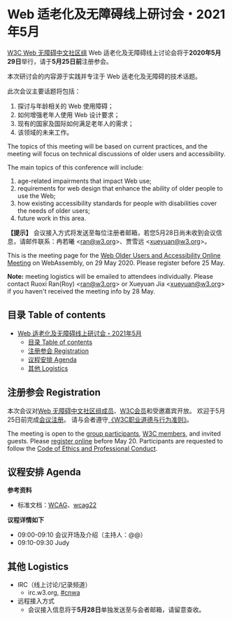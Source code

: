 # Web 适老化及无障碍线上研讨会・2021年5月

[W3C Web 无障碍中文社区组](https://www.w3.org/community/cnwa/) Web 适老化及无障碍线上讨论会将于**2020年5月29日**举行，请于**5月25日前**注册参会。

本次研讨会的内容源于实践并专注于 Web 适老化及无障碍的技术话题。

此次会议主要话题将包括：
1. 探讨与年龄相关的 Web 使用障碍；
2. 如何增强老年人使用 Web 设计要求；
3. 现有的国家及国际如何满足老年人的需求；
4. 该领域的未来工作。

The topics of this meeting will be based on current practices, and the meeting will focus on technical discussions of older users and accessibility.

The main topics of this conference will include:
1. age-related impairments that impact Web use;
2. requirements for web design that enhance the ability of older people to use the Web;
3. how existing accessibility standards for people with disabilities cover the needs of older users;
4. future work in this area.

**【提示】** 会议接入方式将发送至每位注册者邮箱，若您5月28日尚未收到会议信息，请邮件联系：冉若曦 <<ran@w3.org>>、贾雪远 <<xueyuan@w3.org>>。

This is the meeting page for the [Web Older Users and Accessibility Online Meeting](https://www.w3.org/community/cnwa/) on WebAssembly, on 29 May 2020. Please register before 25 May. 

**Note:** meeting logistics will be emailed to attendees individually. Please contact Ruoxi Ran(Roy)  <<ran@w3.org>> or Xueyuan Jia  <<xueyuan@w3.org>> if you haven't received the meeting info by 28 May.



## 目录 Table of contents

- [Web 适老化及无障碍线上研讨会・2021年5月](#web-适老化及无障碍线上研讨会2021年5月)
  - [目录 Table of contents](#目录-table-of-contents)
  - [注册参会 Registration](#注册参会-registration)
  - [议程安排 Agenda](#议程安排-agendatbd)
  - [其他 Logistics](#其他-logistics)

## 注册参会 Registration

本次会议对[Web 无障碍中文社区组成员](https://www.w3.org/community/cnwa/)、[W3C会员](https://www.w3.org/Consortium/Member/List)和受邀嘉宾开放。
欢迎于5月25日前完成[会议注册](@@)。
请与会者遵守[《W3C职业道德与行为准则》](https://www.w3.org/Consortium/cepc/)。

The meeting is open to the [group participants](https://www.w3.org/community/cnwa/), [W3C members](https://www.w3.org/Consortium/Member/List), and invited guests. 
Please [register online](@@) before May 20.
Participants are requested to follow the [Code of Ethics and Professional Conduct](https://www.w3.org/Consortium/cepc/).


## 议程安排 Agenda

**参考资料**

* 标准文档：[WCAG](https://www.w3.org/TR/wcag21/)、[wcag22](https://www.w3.org/TR/wcag22/)

**议程详情如下**

* 09:00-09:10  会议开场及介绍（主持人：@@）
* 09:10-09:30  Judy


## 其他 Logistics

* IRC（线上讨论/记录频道）
  * irc.w3.org, <a href="http://irc.w3.org/?channels=#cnwa">#cnwa</a>
* 远程接入方式
  * 会议接入信息将于**5月28日**单独发送至与会者邮箱，请留意查收。
